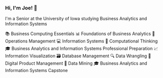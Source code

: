 ### Hi, I'm Joe! 👋

I'm a Senior at the University of Iowa studying Business Analytics and Information Systems

📚  Business Computing Essentials
📊  Foundations of Business Analytics
🔧  Operations Management
💻  Information Systems
🤖  Computational Thinking
🎓  Business Analytics and Information Systems Professional Preparation
📈  Information Visualization
🗃️  Database Management
🔍  Data Wrangling
🚀  Digital Product Management
💎  Data Mining
🎓  Business Analytics and Information Systems Capstone
